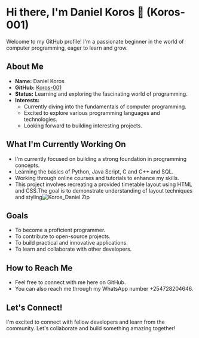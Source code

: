# Hi there, I'm Daniel Koros 👋 (Koros-001)

Welcome to my GitHub profile! I'm a passionate beginner in the world of computer programming, eager to learn and grow.

## About Me

* **Name:** Daniel Koros
* **GitHub:** [Koros-001](https://github.com/Koros-001)
* **Status:** Learning and exploring the fascinating world of programming.
* **Interests:**
    * Currently diving into the fundamentals of computer programming.
    * Excited to explore various programming languages and technologies.
    * Looking forward to building interesting projects.

## What I'm Currently Working On

* I'm currently focused on building a strong foundation in programming concepts.
* Learning the basics of Python, Java Script, C and C++ and SQL.
* Working through online courses and tutorials to enhance my skills.
* This project involves recreating a provided timetable layout using HTML and CSS.The goal is to demonstrate understanding of layout techniques and styling![Koros_Daniel Zip](https://github.com/user-attachments/assets/cf6e74d3-239d-4fee-a7c8-008a45e50b5e)


## Goals

* To become a proficient programmer.
* To contribute to open-source projects.
* To build practical and innovative applications.
* To learn and collaborate with other developers.

## How to Reach Me

* Feel free to connect with me here on GitHub.
* You can also reach me through my WhatsApp number +254728204646.

## Let's Connect!

I'm excited to connect with fellow developers and learn from the community. Let's collaborate and build something amazing together!
